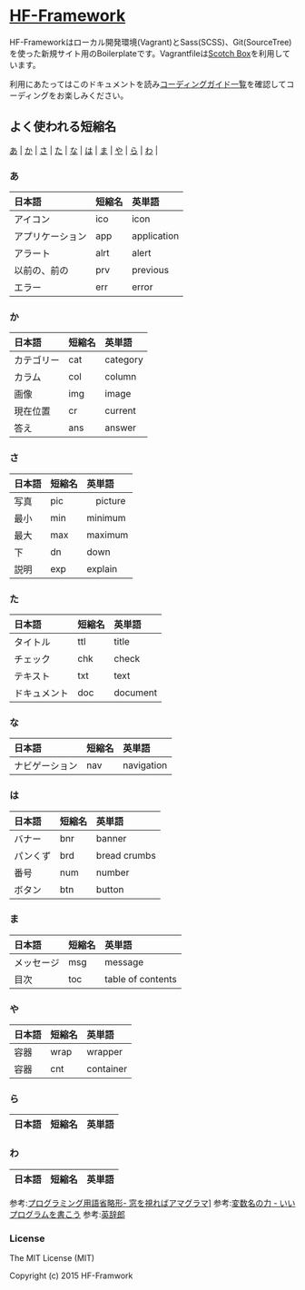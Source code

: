 # [HF-Framework](https://github.com/hanuman6/HF-Framework)
HF-Frameworkはローカル開発環境(Vagrant)とSass(SCSS)、Git(SourceTree)を使った新規サイト用のBoilerplateです。Vagrantfileは[Scotch Box](https://box.scotch.io/)を利用しています。

利用にあたってはこのドキュメントを読み[コーディングガイド一覧](https://github.com/hanuman6/HF-Framework/tree/master/documents)を確認してコーディングをお楽しみください。

## よく使われる短縮名

[あ](#A) | [か](#KA) | [さ](#SA) | [た](#TA) | [な](#NA) | [は](#HA) | [ま](#MA) | [や](#YA) | [ら](#RA) | [わ](#WA) |

### <a name="A">あ

| 日本語| 短縮名 | 英単語 |
|:-----|:-----|:-----|
| アイコン | ico | icon |
| アプリケーション | app | application |
| アラート | alrt | alert |
| 以前の、前の | prv | previous |
| エラー | err | error |


### <a name="KA">か

| 日本語| 短縮名 | 英単語 |
|:-----|:-----|:-----|
| カテゴリー | cat | category |
| カラム | col | column |
| 画像 | img | image |
| 現在位置 | cr | current |
| 答え | ans | answer |


### <a name="SA">さ

| 日本語| 短縮名 | 英単語 |
|:-----|:-----|:-----|
| 写真 | pic |　picture |
| 最小 | min | minimum |
| 最大 | max | maximum |
| 下 | dn | down |
| 説明 | exp | explain |


### <a name="TA">た

| 日本語| 短縮名 | 英単語 |
|:-----|:-----|:-----|
| タイトル | ttl | title |
| チェック | chk | check |
| テキスト | txt | text |
| ドキュメント | doc | document |


### <a name="NA">な

| 日本語| 短縮名 | 英単語 |
|:-----|:-----|:-----|
| ナビゲーション | nav | navigation |


### <a name="HA">は

| 日本語| 短縮名 | 英単語 |
|:-----|:-----|:-----|
| バナー | bnr | banner |
| パンくず | brd | bread crumbs |
| 番号 | num | number |
| ボタン | btn | button |


### <a name="MA">ま

| 日本語| 短縮名 | 英単語 |
|:-----|:-----|:-----|
| メッセージ | msg | message |
| 目次 | toc | table of contents |


### <a name="YA">や

| 日本語| 短縮名 | 英単語 |
|:-----|:-----|:-----|
| 容器 | wrap | wrapper |
| 容器 | cnt | container |


### <a name="RA">ら

| 日本語| 短縮名 | 英単語 |
|:-----|:-----|:-----|


### <a name="WA">わ

| 日本語| 短縮名 | 英単語 |
|:-----|:-----|:-----|


参考:<a href="http://www.wgag.net/doc/abbr.html" target="_blank">プログラミング用語省略形- 窓を視ればアマグラマ]</a>
参考:<a href="http://homepage1.nifty.com/~takaot/prprpr/varname.html" target="_blank">変数名の力 - いいプログラムを書こう</a>
参考:<a href="http://www.alc.co.jp/" target="_blank">英辞郎</a>


### License

The MIT License (MIT)

Copyright (c) 2015 HF-Framwork
